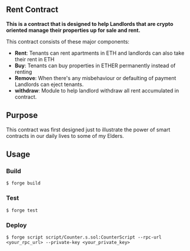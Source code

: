 ## Rent Contract

**This is a contract that is designed to help Landlords that are crypto oriented manage their properties up for sale and rent.**

This contract consists of these major components:

-   **Rent**: Tenants can rent apartments in ETH and landlords can also take their rent in ETH
-   **Buy**: Tenants can buy properties in ETHER permanently instead of renting
-   **Remove**: When there's any misbehaviour or defaulting of payment Landlords can eject tenants.
-   **withdraw**: Module to help landlord withdraw all rent accumulated in contract.

## Purpose

This contract was first designed just to illustrate the power of smart contracts in our daily lives to some of my Elders.

## Usage

### Build

```shell
$ forge build
```

### Test

```shell
$ forge test
```

### Deploy

```shell
$ forge script script/Counter.s.sol:CounterScript --rpc-url <your_rpc_url> --private-key <your_private_key>
```
